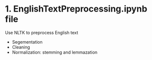 # 1. EnglishTextPreprocessing.ipynb file

Use NLTK to preprocess English text
- Segementation 
- Cleaning
- Normalization: stemming and lemmazation